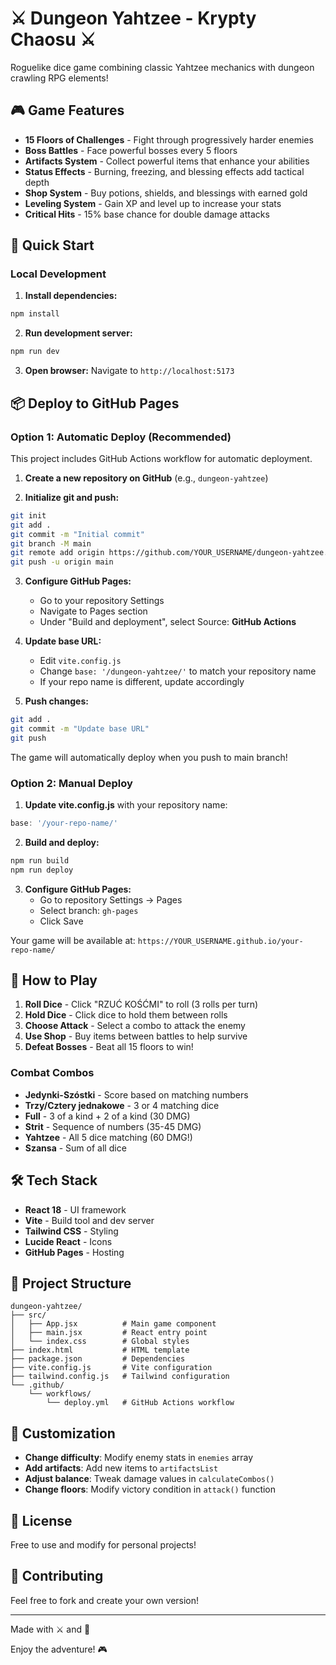 # ⚔️ Dungeon Yahtzee - Krypty Chaosu ⚔️

Roguelike dice game combining classic Yahtzee mechanics with dungeon crawling RPG elements!

## 🎮 Game Features

- **15 Floors of Challenges** - Fight through progressively harder enemies
- **Boss Battles** - Face powerful bosses every 5 floors
- **Artifacts System** - Collect powerful items that enhance your abilities
- **Status Effects** - Burning, freezing, and blessing effects add tactical depth
- **Shop System** - Buy potions, shields, and blessings with earned gold
- **Leveling System** - Gain XP and level up to increase your stats
- **Critical Hits** - 15% base chance for double damage attacks

## 🚀 Quick Start

### Local Development

1. **Install dependencies:**
```bash
npm install
```

2. **Run development server:**
```bash
npm run dev
```

3. **Open browser:**
Navigate to `http://localhost:5173`

## 📦 Deploy to GitHub Pages

### Option 1: Automatic Deploy (Recommended)

This project includes GitHub Actions workflow for automatic deployment.

1. **Create a new repository on GitHub** (e.g., `dungeon-yahtzee`)

2. **Initialize git and push:**
```bash
git init
git add .
git commit -m "Initial commit"
git branch -M main
git remote add origin https://github.com/YOUR_USERNAME/dungeon-yahtzee.git
git push -u origin main
```

3. **Configure GitHub Pages:**
   - Go to your repository Settings
   - Navigate to Pages section
   - Under "Build and deployment", select Source: **GitHub Actions**

4. **Update base URL:**
   - Edit `vite.config.js`
   - Change `base: '/dungeon-yahtzee/'` to match your repository name
   - If your repo name is different, update accordingly

5. **Push changes:**
```bash
git add .
git commit -m "Update base URL"
git push
```

The game will automatically deploy when you push to main branch!

### Option 2: Manual Deploy

1. **Update vite.config.js** with your repository name:
```javascript
base: '/your-repo-name/'
```

2. **Build and deploy:**
```bash
npm run build
npm run deploy
```

3. **Configure GitHub Pages:**
   - Go to repository Settings → Pages
   - Select branch: `gh-pages`
   - Click Save

Your game will be available at: `https://YOUR_USERNAME.github.io/your-repo-name/`

## 🎯 How to Play

1. **Roll Dice** - Click "RZUĆ KOŚĆMI" to roll (3 rolls per turn)
2. **Hold Dice** - Click dice to hold them between rolls
3. **Choose Attack** - Select a combo to attack the enemy
4. **Use Shop** - Buy items between battles to help survive
5. **Defeat Bosses** - Beat all 15 floors to win!

### Combat Combos

- **Jedynki-Szóstki** - Score based on matching numbers
- **Trzy/Cztery jednakowe** - 3 or 4 matching dice
- **Full** - 3 of a kind + 2 of a kind (30 DMG)
- **Strit** - Sequence of numbers (35-45 DMG)
- **Yahtzee** - All 5 dice matching (60 DMG!)
- **Szansa** - Sum of all dice

## 🛠️ Tech Stack

- **React 18** - UI framework
- **Vite** - Build tool and dev server
- **Tailwind CSS** - Styling
- **Lucide React** - Icons
- **GitHub Pages** - Hosting

## 📝 Project Structure

```
dungeon-yahtzee/
├── src/
│   ├── App.jsx          # Main game component
│   ├── main.jsx         # React entry point
│   └── index.css        # Global styles
├── index.html           # HTML template
├── package.json         # Dependencies
├── vite.config.js       # Vite configuration
├── tailwind.config.js   # Tailwind configuration
└── .github/
    └── workflows/
        └── deploy.yml   # GitHub Actions workflow
```

## 🎨 Customization

- **Change difficulty**: Modify enemy stats in `enemies` array
- **Add artifacts**: Add new items to `artifactsList`
- **Adjust balance**: Tweak damage values in `calculateCombos()`
- **Change floors**: Modify victory condition in `attack()` function

## 📄 License

Free to use and modify for personal projects!

## 🤝 Contributing

Feel free to fork and create your own version!

---

Made with ⚔️ and 🎲

Enjoy the adventure! 🎮

